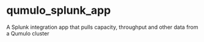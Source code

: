 # qumulo_splunk_app
A Splunk integration app that pulls capacity, throughput and other data from  a Qumulo cluster
